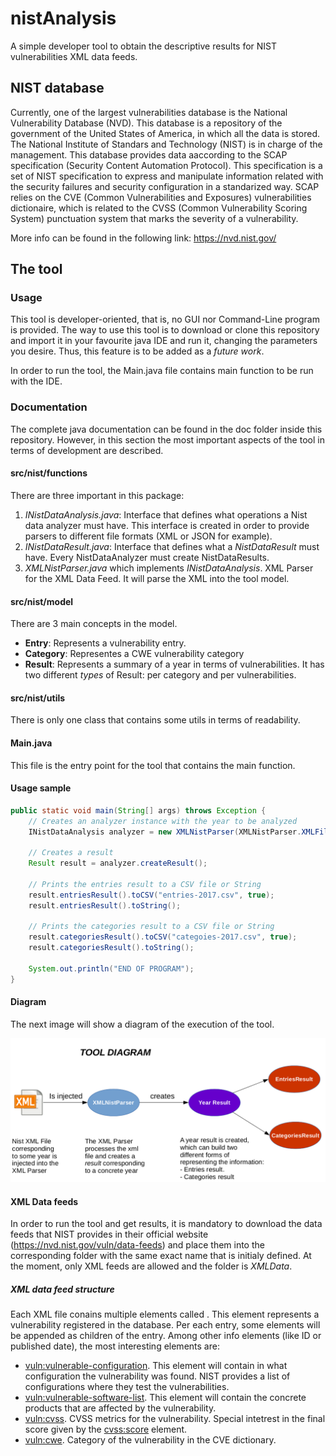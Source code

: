 # nistAnalysis
A simple developer tool to obtain the descriptive results for NIST vulnerabilities XML data feeds. 

## NIST database
Currently, one of the largest vulnerabilities database is the National Vulnerability Database (NVD). This database is a repository of the government of the United States of America, in which all the data is stored. The National Institute of Standars and Technology (NIST) is in charge of the management. This database provides data aaccording to the SCAP specification (Security Content Automation Protocol). This specification is a set of NIST specification to express and manipulate information related with the security failures and security configuration in a standarized way. SCAP relies on the CVE (Common Vulnerabilities and Exposures) vulnerabilities dictionaire, which is related to the CVSS (Common Vulnerability Scoring System) punctuation system that marks the severity of a vulnerability.

More info can be found in the following link: https://nvd.nist.gov/

## The tool
### Usage
This tool is developer-oriented, that is, no GUI nor Command-Line program is provided. The way to use this tool is to download or clone this repository and import it in your favourite java IDE and run it, changing the parameters you desire. Thus, this feature is to be added as a *future work*.

In order to run the tool, the Main.java file contains main function to be run with the IDE. 

### Documentation
The complete java documentation can be found in the doc folder inside this repository. However, in this section the most important aspects of the tool in terms of development are described.

#### src/nist/functions
There are three important in this package:
1. *INistDataAnalysis.java*: Interface that defines what operations a Nist data analyzer must have. This interface is created in order to provide parsers to different file formats (XML or JSON for example).
2. *INistDataResult.java*: Interface that defines what a *NistDataResult* must have. Every NistDataAnalyzer must create NistDataResults.
3. *XMLNistParser.java* which implements *INistDataAnalysis*. XML Parser for the XML Data Feed. It will parse the XML into the tool model.

#### src/nist/model
There are 3 main concepts in the model. 
* **Entry**: Represents a vulnerability entry. 
* **Category**: Representes a CWE vulnerability category
* **Result**: Represents a summary of a year in terms of vulnerabilities. It has two different *types* of Result: per category and per vulnerabilities. 

#### src/nist/utils
There is only one class that contains some utils in terms of readability. 

#### Main.java
This file is the entry point for the tool that contains the main function.

#### Usage sample
```java
public static void main(String[] args) throws Exception {
	// Creates an analyzer instance with the year to be analyzed
	INistDataAnalysis analyzer = new XMLNistParser(XMLNistParser.XMLFiles.FULL_YEAR_2017);

	// Creates a result
	Result result = analyzer.createResult();

	// Prints the entries result to a CSV file or String
	result.entriesResult().toCSV("entries-2017.csv", true);
	result.entriesResult().toString();

	// Prints the categories result to a CSV file or String
	result.categoriesResult().toCSV("categoies-2017.csv", true);
	result.categoriesResult().toString();

	System.out.println("END OF PROGRAM");
}
```
#### Diagram 
The next image will show a diagram of the execution of the tool.

![alt text](https://github.com/mariocalin/nistAnalysis/blob/master/images/diagram.png "Tool Diagram")


#### XML Data feeds
In order to run the tool and get results, it is mandatory to download the data feeds that NIST provides in their official website (https://nvd.nist.gov/vuln/data-feeds) and place them into the corresponding folder with the same exact name that is initialy defined. At the moment, only XML feeds are allowed and the folder is _XMLData_. 

##### *XML data feed structure*
Each XML file conains multiple elements called <entry>. This element represents a vulnerability registered in the database. Per each entry, some elements will be appended as children of the entry. Among other info elements (like ID or published date), the most interesting elements are:
* <vuln:vulnerable-configuration>. This element will contain in what configuration the vulnerability was found. NIST provides a list of configurations where they test the vulnerabilities.
* <vuln:vulnerable-software-list>. This element will contain the concrete products that are affected by the vulnerability.
* <vuln:cvss>. CVSS metrics for the vulnerability. Special intetrest in the final score given by the <cvss:score> element.
* <vuln:cwe>. Category of the vulnerability in the CVE dictionary.
